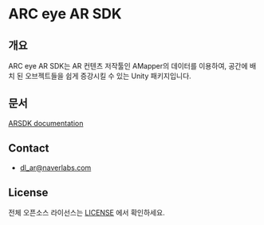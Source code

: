 # ARC eye AR SDK

## 개요
ARC eye AR SDK는 AR 컨텐츠 저작툴인 AMapper의 데이터를 이용하여, 공간에 배치 된 오브젝트들을 쉽게 증강시킬 수 있는 Unity 패키지입니다.


## 문서

[ARSDK documentation](https://ar.naverlabs.com/ARPG/docs/ARSDK_v1.2.0.html)


## Contact
* dl_ar@naverlabs.com

## License

전체 오픈소스 라이선스는 [LICENSE](./LICENSE) 에서 확인하세요.
